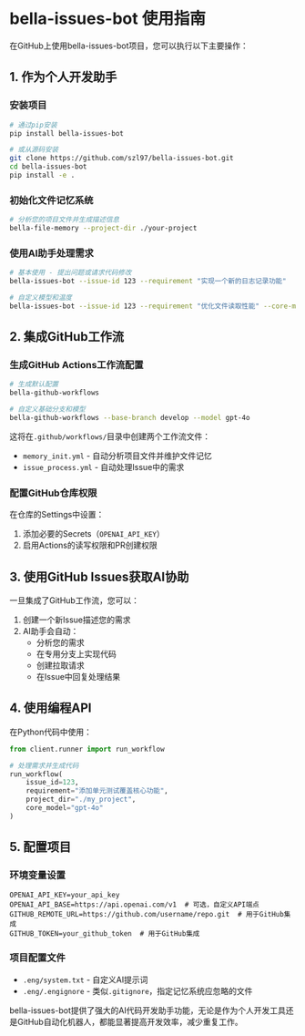 # bella-issues-bot 使用指南

在GitHub上使用bella-issues-bot项目，您可以执行以下主要操作：

## 1. 作为个人开发助手

### 安装项目
```bash
# 通过pip安装
pip install bella-issues-bot

# 或从源码安装
git clone https://github.com/szl97/bella-issues-bot.git
cd bella-issues-bot
pip install -e .
```

### 初始化文件记忆系统
```bash
# 分析您的项目文件并生成描述信息
bella-file-memory --project-dir ./your-project
```

### 使用AI助手处理需求
```bash
# 基本使用 - 提出问题或请求代码修改
bella-issues-bot --issue-id 123 --requirement "实现一个新的日志记录功能"

# 自定义模型和温度
bella-issues-bot --issue-id 123 --requirement "优化文件读取性能" --core-model gpt-4o --core-temperature 0.5
```

## 2. 集成GitHub工作流

### 生成GitHub Actions工作流配置
```bash
# 生成默认配置
bella-github-workflows

# 自定义基础分支和模型
bella-github-workflows --base-branch develop --model gpt-4o
```

这将在`.github/workflows/`目录中创建两个工作流文件：
- `memory_init.yml` - 自动分析项目文件并维护文件记忆
- `issue_process.yml` - 自动处理Issue中的需求

### 配置GitHub仓库权限

在仓库的Settings中设置：
1. 添加必要的Secrets（`OPENAI_API_KEY`）
2. 启用Actions的读写权限和PR创建权限

## 3. 使用GitHub Issues获取AI协助

一旦集成了GitHub工作流，您可以：

1. 创建一个新Issue描述您的需求
2. AI助手会自动：
    - 分析您的需求
    - 在专用分支上实现代码
    - 创建拉取请求
    - 在Issue中回复处理结果

## 4. 使用编程API

在Python代码中使用：

```python
from client.runner import run_workflow

# 处理需求并生成代码
run_workflow(
    issue_id=123,
    requirement="添加单元测试覆盖核心功能",
    project_dir="./my_project",
    core_model="gpt-4o"
)
```

## 5. 配置项目

### 环境变量设置
```
OPENAI_API_KEY=your_api_key
OPENAI_API_BASE=https://api.openai.com/v1  # 可选，自定义API端点
GITHUB_REMOTE_URL=https://github.com/username/repo.git  # 用于GitHub集成
GITHUB_TOKEN=your_github_token  # 用于GitHub集成
```

### 项目配置文件
- `.eng/system.txt` - 自定义AI提示词
- `.eng/.engignore` - 类似`.gitignore`，指定记忆系统应忽略的文件

bella-issues-bot提供了强大的AI代码开发助手功能，无论是作为个人开发工具还是GitHub自动化机器人，都能显著提高开发效率，减少重复工作。